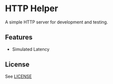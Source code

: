 # HTTP Helper

A simple HTTP server for development and testing.

## Features

* Simulated Latency

## License
 
See [LICENSE](https://github.com/hurricanerix/http-helper/blob/main/LICENSE)